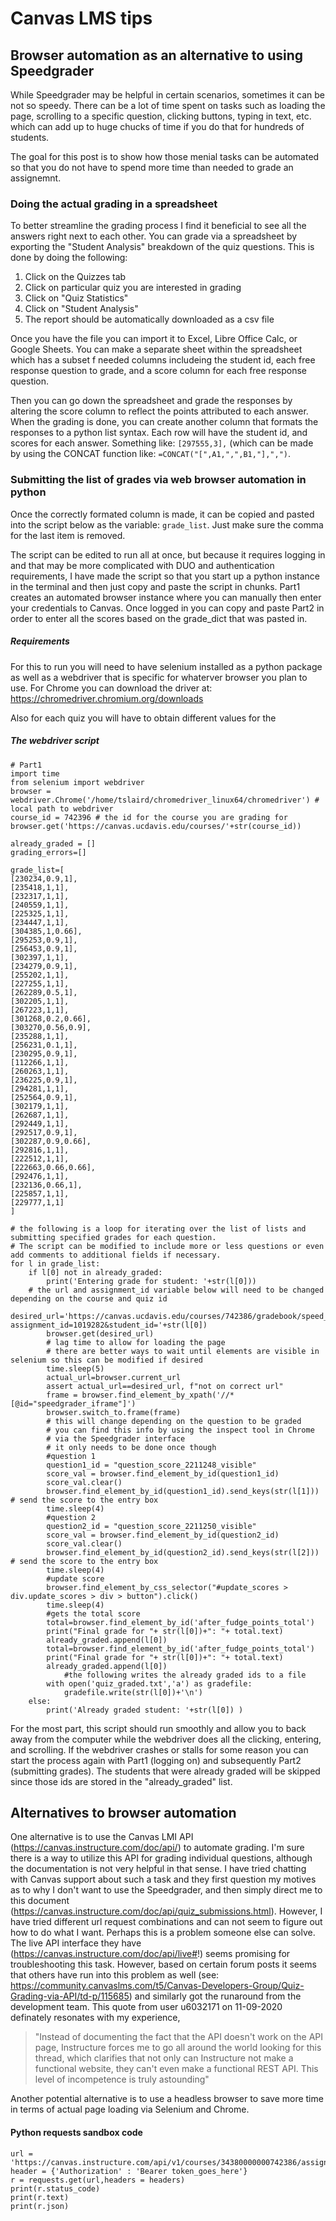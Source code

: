 # Canvas LMS tips

## Browser automation as an alternative to using Speedgrader

While Speedgrader may be helpful in certain scenarios, sometimes it can be not so speedy. There can be a lot of time spent on tasks such as loading the page, scrolling to a specific question, clicking buttons, typing in text, etc. which can add up to huge chucks of time if you do that for hundreds of students.

The goal for this post is to show how those menial tasks can be automated so that you do not have to spend more time than needed to grade an assignemnt.

### Doing the actual grading in a spreadsheet

To better streamline the grading process I find it beneficial to see all the answers right next to each other. You can grade via a spreadsheet by exporting the "Student Analysis" breakdown of the quiz questions. This is done by doing the following:
1) Click on the Quizzes tab
2) Click on particular quiz you are interested in grading
3) Click on "Quiz Statistics"
4) Click on "Student Analysis"
5) The report should be automatically downloaded as a csv file

Once you have the file you can import it to Excel, Libre Office Calc, or Google Sheets. You can make a separate sheet within the spreadsheet which has a subset f needed columns includeing the student id, each free response question to grade, and a score column for each free response question.

Then you can go down the spreadsheet and grade the responses by altering the score column to reflect the points attributed to each answer. When the grading is done, you can create another column that formats the responses to a python list syntax. Each row will have the student id, and scores for each answer. Something like: ```[297555,3],``` (which can be made by using the CONCAT function like: ```=CONCAT("[",A1,",",B1,"],",")```. 

### Submitting the list of grades via web browser automation in python

Once the correctly formated column is made, it can be copied and pasted into the script below as the variable: ```grade_list```. Just make sure the comma for the last item is removed.

The script can be edited to run all at once, but because it requires logging in and that may be more complicated with DUO and authentication requirements, I have made the script so that you start up a python instance in the terminal and then just copy and paste the script in chunks. Part1 creates an automated browser instance where you can manually then enter your credentials to Canvas. Once logged in you can copy and paste Part2 in order to enter all the scores based on the grade_dict that was pasted in.

##### Requirements

For this to run you will need to have selenium installed as a python package as well as a webdriver that is specific for whaterver browser you plan to use. For Chrome you can download the driver at: https://chromedriver.chromium.org/downloads

Also for each quiz you will have to obtain different values for the 

##### The webdriver script
```
# Part1
import time
from selenium import webdriver
browser = webdriver.Chrome('/home/tslaird/chromedriver_linux64/chromedriver') # local path to webdriver
course_id = 742396 # the id for the course you are grading for
browser.get('https://canvas.ucdavis.edu/courses/'+str(course_id))

already_graded = []
grading_errors=[]

grade_list=[
[230234,0.9,1],
[235418,1,1],
[232317,1,1],
[240559,1,1],
[225325,1,1],
[234447,1,1],
[304385,1,0.66],
[295253,0.9,1],
[256453,0.9,1],
[302397,1,1],
[234279,0.9,1],
[255202,1,1],
[227255,1,1],
[262289,0.5,1],
[302205,1,1],
[267223,1,1],
[301268,0.2,0.66],
[303270,0.56,0.9],
[235288,1,1],
[256231,0.1,1],
[230295,0.9,1],
[112266,1,1],
[260263,1,1],
[236225,0.9,1],
[294281,1,1],
[252564,0.9,1],
[302179,1,1],
[262687,1,1],
[292449,1,1],
[292517,0.9,1],
[302287,0.9,0.66],
[292816,1,1],
[222512,1,1],
[222663,0.66,0.66],
[292476,1,1],
[232136,0.66,1],
[225857,1,1],
[229777,1,1]
]

# the following is a loop for iterating over the list of lists and submitting specified grades for each question.
# The script can be modified to include more or less questions or even add comments to additional fields if necessary.
for l in grade_list:
    if l[0] not in already_graded:
        print('Entering grade for student: '+str(l[0]))
    # the url and assignment_id variable below will need to be changed depending on the course and quiz id     
    desired_url='https://canvas.ucdavis.edu/courses/742386/gradebook/speed_grader?assignment_id=1019282&student_id='+str(l[0])
        browser.get(desired_url)
        # lag time to allow for loading the page
        # there are better ways to wait until elements are visible in selenium so this can be modified if desired
        time.sleep(5)
        actual_url=browser.current_url
        assert actual_url==desired_url, f"not on correct url"
        frame = browser.find_element_by_xpath('//*[@id="speedgrader_iframe"]')
        browser.switch_to.frame(frame)
        # this will change depending on the question to be graded
        # you can find this info by using the inspect tool in Chrome
        # via the Speedgrader interface
        # it only needs to be done once though
        #question 1
        question1_id = "question_score_2211248_visible"
        score_val = browser.find_element_by_id(question1_id)
        score_val.clear()
        browser.find_element_by_id(question1_id).send_keys(str(l[1])) # send the score to the entry box
        time.sleep(4)
        #question 2
        question2_id = "question_score_2211250_visible"
        score_val = browser.find_element_by_id(question2_id)
        score_val.clear()
        browser.find_element_by_id(question2_id).send_keys(str(l[2])) # send the score to the entry box
        time.sleep(4)
        #update score
        browser.find_element_by_css_selector("#update_scores > div.update_scores > div > button").click()
        time.sleep(4)
        #gets the total score
        total=browser.find_element_by_id('after_fudge_points_total')
        print("Final grade for "+ str(l[0])+": "+ total.text)
        already_graded.append(l[0])
        total=browser.find_element_by_id('after_fudge_points_total')
        print("Final grade for "+ str(l[0])+": "+ total.text)
        already_graded.append(l[0])
            #the following writes the already graded ids to a file
        with open('quiz_graded.txt','a') as gradefile:
            gradefile.write(str(l[0])+'\n')
    else:
        print('Already graded student: '+str(l[0]) )

```

For the most part, this script should run smoothly and allow you to back away from the computer while the webdriver does all the clicking, entering, and scrolling. If the webdriver crashes or stalls for some reason you can start the process again with Part1 (logging on) and subsequently Part2 (submitting grades). The students that were already graded will be skipped since those ids are stored in the "already_graded" list.

## Alternatives to browser automation

One alternative is to use the Canvas LMI API (https://canvas.instructure.com/doc/api/) to automate grading. I'm sure there is a way to utilize this API for grading individual questions, although the documentation is not very helpful in that sense. I have tried chatting with Canvas support about such a task and they first question my motives as to why I don't want to use the Speedgrader, and then simply direct me to this document (https://canvas.instructure.com/doc/api/quiz_submissions.html). However, I have tried different url request combinations and can not seem to figure out how to do what I want. Perhaps this is a problem someone else can solve. The live API interface they have (https://canvas.instructure.com/doc/api/live#!) seems promising for troubleshooting this task. However, based on certain forum posts it seems that others have run into this problem as well (see: https://community.canvaslms.com/t5/Canvas-Developers-Group/Quiz-Grading-via-API/td-p/115685) and similarly got the runaround from the development team. This quote from user u6032171 on 11-09-2020 definately resonates with my experience, 
> "Instead of documenting the fact that the API doesn't work on the API page, Instructure forces me to go all around the world looking for this thread, which clarifies that not only can Instructure not make a functional website, they can't even make a functional REST API.  This level of incompetence is truly astounding"

Another potential alternative is to use a headless browser to save more time in terms of actual page loading via Selenium and Chrome.


#### Python requests sandbox code

```
url = 'https://canvas.instructure.com/api/v1/courses/34380000000742386/assignments'
header = {'Authorization' : 'Bearer token_goes_here'}
r = requests.get(url,headers = headers)
print(r.status_code)
print(r.text)
print(r.json)
```
